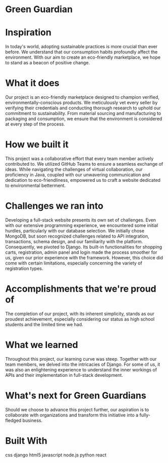 # Green Guardian

# Inspiration
In today's world, adopting sustainable practices is more crucial than ever before. We understand that our consumption habits profoundly affect the environment. With our aim to create an eco-friendly marketplace, we hope to stand as a beacon of positive change.

# What it does
Our project is an eco-friendly marketplace designed to champion verified, environmentally-conscious products. We meticulously vet every seller by verifying their credentials and conducting thorough research to uphold our commitment to sustainability. From material sourcing and manufacturing to packaging and consumption, we ensure that the environment is considered at every step of the process.

# How we built it
This project was a collaborative effort that every team member actively contributed to. We utilized GitHub Teams to ensure a seamless exchange of ideas. While navigating the challenges of virtual collaboration, our proficiency in Java, coupled with our unwavering communication and dedication to eco-friendliness, empowered us to craft a website dedicated to environmental betterment.

# Challenges we ran into
Developing a full-stack website presents its own set of challenges. Even with our extensive programming experience, we encountered some initial hurdles, particularly with our database selection. We initially chose MongoDB, but soon recognized challenges related to API integration, transactions, schema design, and our familiarity with the platform. Consequently, we pivoted to Django. Its built-in functionalities for shopping carts, registration, admin panel and login made the process smoother for us, given our prior experience with the framework. However, this choice did come with certain limitations, especially concerning the variety of registration types.

# Accomplishments that we're proud of
The completion of our project, with its inherent simplicity, stands as our proudest achievement, especially considering our status as high school students and the limited time we had.

# What we learned
Throughout this project, our learning curve was steep. Together with our team members, we delved into the intricacies of Django. For some of us, it was also an enlightening experience to understand the inner workings of APIs and their implementation in full-stack development.

# What's next for Green Guardians
Should we choose to advance this project further, our aspiration is to collaborate with organizations and transform this initiative into a fully-fledged business.

# Built With
css
django
html5
javascript
node.js
python
react

